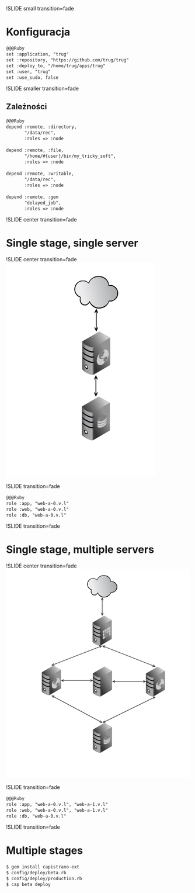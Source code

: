 !SLIDE small transition=fade
# Konfiguracja #

    @@@Ruby
    set :application, "trug"
    set :repository, "https://github.com/trug/trug"
    set :deploy_to, "/home/trug/apps/trug"
    set :user, "trug"
    set :use_sudo, false

!SLIDE smaller transition=fade

## Zależności ##
    
    @@@Ruby
    depend :remote, :directory,
           "/data/rec",
           :roles => :node
    
    depend :remote, :file, 
           "/home/#{user}/bin/my_tricky_soft", 
           :roles => :node
    
    depend :remote, :writable,
           "/data/rec",
           :roles => :node
           
    depend :remote, :gem
           "delayed_job",
           :roles => :node           

!SLIDE center transition=fade

# Single stage, single server #

!SLIDE center transition=fade
![singe_server](one_server.png)

!SLIDE transition=fade
    
    @@@Ruby
    role :app, "web-a-0.v.l"
    role :web, "web-a-0.v.l"
    role :db, "web-a-0.v.l"

!SLIDE transition=fade
# Single stage, multiple servers #

!SLIDE center transition=fade
![many_server](many_servers.png)

!SLIDE transition=fade

    @@@Ruby
    role :app, "web-a-0.v.l", "web-a-1.v.l"
    role :web, "web-a-0.v.l", "web-a-1.v.l"
    role :db, "web-a-0.v.l"
     
!SLIDE transition=fade
# Multiple stages #

    $ gem install capistrano-ext
    $ config/deploy/beta.rb
    $ config/deploy/production.rb
    $ cap beta deploy
